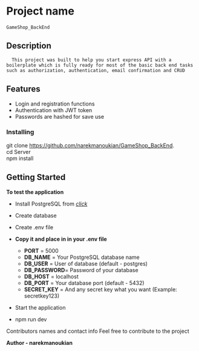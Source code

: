 # Project name
    GameShop_BackEnd
## Description

      This project was built to help you start express API with a boilerplate which is fully ready for most of the basic back end tasks such as authorization, authentication, email confirmation and CRUD

## Features

* Login and registration functions
* Authentication with JWT token
* Passwords are hashed for save use
 

### Installing

   
git clone https://github.com/narekmanoukian/GameShop_BackEnd. <br>
cd Server<br>
npm install<br>



## Getting Started

**To test the application**

* Install PostgreSQL from <a href = "https://www.postgresql.org">*click*</a>
* Create database 
* Create .env file


* **Copy it and place in in your .env file**
    * <strong>PORT</strong> = 5000
    * <strong>DB_NAME</strong> = Your PostgreSQL database name
    * <strong>DB_USER</strong> = User of database (default - postgres)
    * <strong>DB_PASSWORD</strong>=  Password of your database 
    * <strong>DB_HOST</strong> = localhost
    * <strong>DB_PORT</strong> = Your database port (default - 5432)
    * <strong>SECRET_KEY</strong> = And any secret key what you want (Example: secretkey123)


* Start the application
 * npm run dev


Contributors names and contact info
Feel free to contribute to the project

**Author - narekmanoukian**